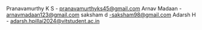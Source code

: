 Pranavamurthy K S - pranavamurthyks45@gmail.com
Arnav Madaan - arnavmadaan123@gmail.com
saksham d -saksham98@gmail.com
Adarsh H - adarsh.hpillai2024@vitstudent.ac.in